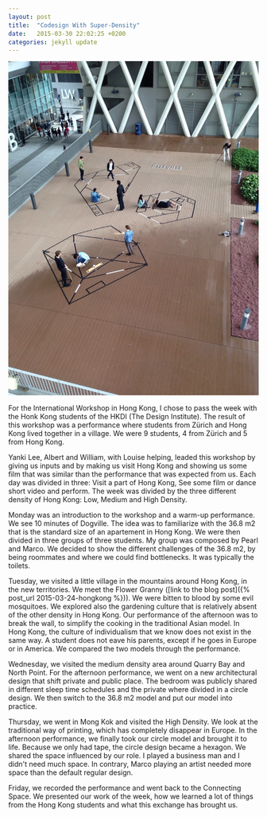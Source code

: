 ```yaml
---
layout: post
title:  "Codesign With Super-Density"
date:   2015-03-30 22:02:25 +0200
categories: jekyll update
---
```

![Sisyphus 1](/images//2015/03/IMG_0554.jpg)

For the International Workshop in Hong Kong, I chose to pass the week with the Honk Kong students of the HKDI (The Design Institute). The result of this workshop was a performance where students from Zürich and Hong Kong lived together in a village. We were 9 students, 4 from Zürich and 5 from Hong Kong.

Yanki Lee, Albert and William, with Louise helping, leaded this workshop by giving us inputs and by making us visit Hong Kong and showing us some film that was similar than the performance that was expected from us. Each day was divided in three: Visit a part of Hong Kong, See some film or dance short video and perform. The week was divided by the three different density of Hong Kong: Low, Medium and High Density.

Monday was an introduction to the workshop and a warm-up performance. We see 10 minutes of Dogville. The idea was to familiarize with the 36.8 m2 that is the standard size of an apartement in Hong Kong. We were then divided in three groups of three students. My group was composed by Pearl and Marco. We decided to show the different challenges of the 36.8 m2, by being roommates and where we could find bottlenecks. It was typically the toilets.

Tuesday, we visited a little village in the mountains around Hong Kong, in the new territories. We meet the Flower Granny ([link to the blog post]({% post_url 2015-03-24-hongkong %})). We were bitten to blood by some evil mosquitoes. We explored also the gardening culture that is relatively absent of the other density in Hong Kong. Our performance of the afternoon was to break the wall, to simplify the cooking in the traditional Asian model. In Hong Kong, the culture of individualism that we know does not exist in the same way. A student does not eave his parents, except if he goes in Europe or in America. We compared the two models through the performance.

Wednesday, we visited the medium density area around Quarry Bay and North Point. For the afternoon performance, we went on a new architectural design that shift private and public place. The bedroom was publicly shared in different sleep time schedules and the private where divided in a circle design. We then switch to the 36.8 m2 model and put our model into practice.

Thursday, we went in Mong Kok and visited the High Density. We look at the traditional way of printing, which has completely disappear in Europe. In the afternoon performance, we finally took our circle model and brought it to life. Because we only had tape, the circle design became a hexagon. We shared the space influenced by our role. I played a business man and I didn\'t need much space. In contrary, Marco playing an artist needed more space than the default regular design.

Friday, we recorded the performance and went back to the Connecting Space. We presented our work of the week, how we learned a lot of things from the Hong Kong students and what this exchange has brought us.